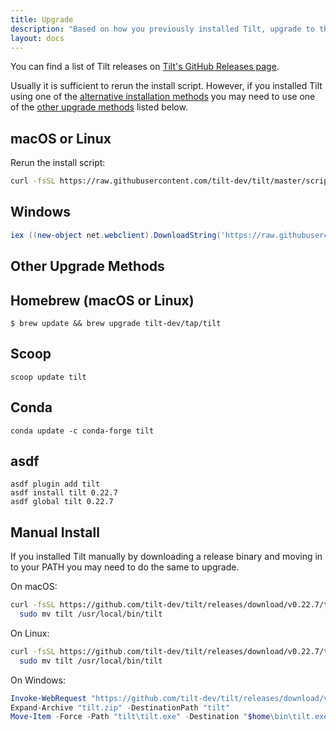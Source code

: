 ```yaml
---
title: Upgrade
description: "Based on how you previously installed Tilt, upgrade to the latest version with one of these commands."
layout: docs
---
```


You can find a list of Tilt releases on [Tilt's GitHub Releases page](https://github.com/tilt-dev/tilt/releases). 

Usually it is sufficient to rerun the install script. However, if you installed Tilt using one of the [alternative installation methods](install.html) you may need to use one of the [other upgrade methods](upgrade.html#other-upgrade-methods) listed below.

macOS or Linux
-----

Rerun the install script:

```bash
curl -fsSL https://raw.githubusercontent.com/tilt-dev/tilt/master/scripts/install.sh | bash
```

Windows
-----

```powershell
iex ((new-object net.webclient).DownloadString('https://raw.githubusercontent.com/tilt-dev/tilt/master/scripts/install.ps1'))
```

Other Upgrade Methods
---------------------


## Homebrew (macOS or Linux)

```
$ brew update && brew upgrade tilt-dev/tap/tilt
```

## Scoop

```
scoop update tilt
```

## Conda

```
conda update -c conda-forge tilt
```

## asdf

```
asdf plugin add tilt
asdf install tilt 0.22.7
asdf global tilt 0.22.7
```

## Manual Install
If you installed Tilt manually by downloading a release binary and moving in to your PATH you may need to do the same to upgrade.

On macOS:

```bash
curl -fsSL https://github.com/tilt-dev/tilt/releases/download/v0.22.7/tilt.0.22.7.mac.x86_64.tar.gz | tar -xzv tilt && \
  sudo mv tilt /usr/local/bin/tilt
```

On Linux:

```bash
curl -fsSL https://github.com/tilt-dev/tilt/releases/download/v0.22.7/tilt.0.22.7.linux.x86_64.tar.gz | tar -xzv tilt && \
  sudo mv tilt /usr/local/bin/tilt
```

On Windows:

```powershell
Invoke-WebRequest "https://github.com/tilt-dev/tilt/releases/download/v0.22.7/tilt.0.22.7.windows.x86_64.zip" -OutFile "tilt.zip"
Expand-Archive "tilt.zip" -DestinationPath "tilt"
Move-Item -Force -Path "tilt\tilt.exe" -Destination "$home\bin\tilt.exe"
```
